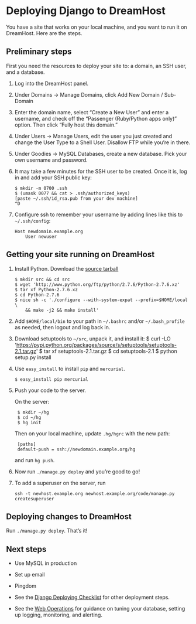 # Deploying Django to DreamHost

You have a site that works on your local machine, and you want to run it on
DreamHost. Here are the steps.

## Preliminary steps

First you need the resources to deploy your site to: a domain, an SSH user,
and a database.

 1. Log into the DreamHost panel.

 2. Under Domains → Manage Domains, click Add New Domain / Sub-Domain

 3. Enter the domain name, select “Create a New User” and enter a username,
    and check off the “Passenger (Ruby/Python apps only)” option. Then
    click “Fully host this domain.”

 4. Under Users → Manage Users, edit the user you just created and change
    the User Type to a Shell User. Disallow FTP while you’re in there.

 5. Under Goodies → MySQL Databases, create a new database. Pick your own
    username and password.

 6. It may take a few minutes for the SSH user to be created. Once it is,
    log in and add your SSH public key:

        $ mkdir -m 0700 .ssh
        $ (umask 0077 && cat > .ssh/authorized_keys)
        [paste ~/.ssh/id_rsa.pub from your dev machine]
        ^D

 7. Configure ssh to remember your username by adding lines like this to
    `~/.ssh/config`:

        Host newdomain.example.org
            User newuser

## Getting your site running on DreamHost

 1. Install Python. Download the [source tarball][python27]

        $ mkdir src && cd src
        $ wget 'http://www.python.org/ftp/python/2.7.6/Python-2.7.6.xz'
        $ tar xf Python-2.7.6.xz
        $ cd Python-2.7.6
        $ nice sh -c './configure --with-system-expat --prefix=$HOME/local \
            && make -j2 && make install'

 2. Add `$HOME/local/bin` to your path in `~/.bashrc` and/or
    `~/.bash_profile` as needed, then logout and log back in.

 3. Download setuptools to `~/src`, unpack it, and install it:
        $ curl -LO 'https://pypi.python.org/packages/source/s/setuptools/setuptools-2.1.tar.gz'
        $ tar xf setuptools-2.1.tar.gz
        $ cd setuptools-2.1
        $ python setup.py install

 4. Use `easy_install` to install `pip` and `mercurial`.

        $ easy_install pip mercurial

 5. Push your code to the server.

    On the server:

         $ mkdir ~/hg
         $ cd ~/hg
         $ hg init

    Then on your local machine, update `.hg/hgrc` with the new path:

         [paths]
         default-push = ssh://newdomain.example.org/hg

    and run `hg push`.

 6. Now run `./manage.py deploy` and you’re good to go!

 7. To add a superuser on the server, run

        ssh -t newhost.example.org newhost.example.org/code/manage.py createsuperuser

[python27]: http://www.python.org/ftp/python/2.7.6/Python-2.7.6.xz
[pip]: https://pypi.python.org/packages/source/p/pip/pip-1.5.1.tar.gz

## Deploying changes to DreamHost

Run `./manage.py deploy`. That’s it!

## Next steps

  - Use MySQL in production

  - Set up email

  - Pingdom

  - See the [Django Deploying Checklist][deployment-checklist] for other
    deployment steps.

  - See the [Web Operations][] for guidance on tuning your database,
    setting up logging, monitoring, and alerting.

[Web Operations]: http://www.amazon.ca/dp/1449377440
[deployment-checklist]: https://docs.djangoproject.com/en/1.6/howto/deployment/checklist/
